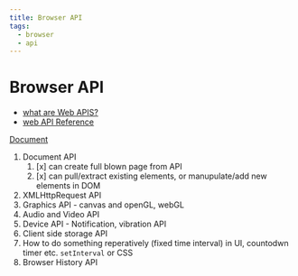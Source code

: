 ```yaml
---
title: Browser API
tags:
  - browser
  - api
---
```


# Browser API

<TagLinks />

- [what are Web APIS?](https://developer.mozilla.org/en-US/docs/Learn/JavaScript/Client-side_web_APIs/Introduction)
- [web API Reference](https://developer.mozilla.org/en-US/docs/Web/API)

[Document](https://developer.mozilla.org/en-US/docs/Web/API/Document)

1. Document API
   1. [x] can create full blown page from API
   2. [x] can pull/extract existing elements, or manupulate/add new elements in DOM
2. XMLHttpRequest API
3. Graphics API - canvas and openGL, webGL
4. Audio and Video API
5. Device API - Notification, vibration API
6. Client side storage API
7. How to do something reperatively (fixed time interval) in UI, countodwn timer etc. `setInterval` or CSS
8. Browser History API

<Footer />
